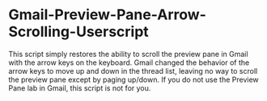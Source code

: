 Gmail-Preview-Pane-Arrow-Scrolling-Userscript
=============================================

This script simply restores the ability to scroll the preview pane in Gmail with the arrow keys on the keyboard. Gmail changed the behavior of the arrow keys to move up and down in the thread list, leaving no way to scroll the preview pane except by paging up/down. If you do not use the Preview Pane lab in Gmail, this script is not for you.
